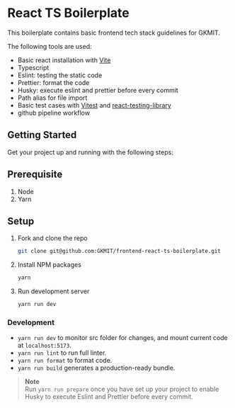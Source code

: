 # React TS Boilerplate

This boilerplate contains basic frontend tech stack guidelines for GKMIT.

The following tools are used:

- Basic react installation with [Vite](https://vitejs.dev/guide/)
- Typescript
- Eslint: testing the static code
- Prettier: format the code
- Husky: execute eslint and prettier before every commit
- Path alias for file import
- Basic test cases with [Vitest](https://vitest.dev/) and [react-testing-library](https://testing-library.com/docs/react-testing-library/intro/)
- github pipeline workflow

## Getting Started

Get your project up and running with the following steps:

## Prerequisite

1. Node
2. Yarn

## Setup

1. Fork and clone the repo

   ```sh
   git clone git@github.com:GKMIT/frontend-react-ts-boilerplate.git
   ```

2. Install NPM packages

   ```sh
   yarn
   ```

3. Run development server

   ```sh
   yarn run dev
   ```

### Development

- `yarn run dev` to monitor src folder for changes, and mount current code at `localhost:5173`.
- `yarn run lint` to run full linter.
- `yarn run format` to format code.
- `yarn run build` generates a production-ready bundle.

> **Note**  
> Run `yarn run prepare` once you have set up your project to enable Husky to execute Eslint and Prettier before every commit.
